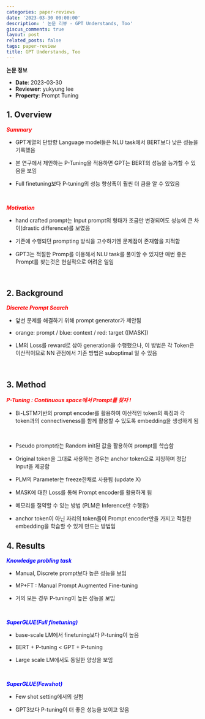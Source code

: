 ```yaml
---
categories: paper-reviews
date: '2023-03-30 00:00:00'
description: ' 논문 리뷰 - GPT Understands, Too'
giscus_comments: true
layout: post
related_posts: false
tags: paper-review
title: GPT Understands, Too
---
```


**논문 정보**
- **Date**: 2023-03-30
- **Reviewer**: yukyung lee
- **Property**: Prompt Tuning

## 1. Overview

<span style='color:red'>***Summary***</span>

- GPT계열의 단방향 Language model들은 NLU task에서 BERT보다 낮은 성능을 기록했음

- 본 연구에서 제안하는 P-Tuning을 적용하면 GPT는 BERT의 성능을 능가할 수 있음을 보임

- Full finetuning보다 P-tuning의 성능 향상폭이 훨씬 더 큼을 알 수 있었음

<br/>

<span style='color:red'>***Motivation***</span>

- hand crafted prompt는 Input prompt의 형태가 조금만 변경되어도 성능에 큰 차이(drastic difference)를 보였음

- 기존에 수행되던 prompting 방식을 고수하기엔 문제점이 존재함을 지적함

- GPT3는 적절한 Promp를 이용해서 NLU task를 풀이할 수 있지만 매번 좋은 Prompt를 찾는것은 현실적으로 어려운 일임

<br/>

## 2. Background

<span style='color:red'>***Discrete Prompt Search***</span>

- 앞선 문제를 해결하기 위해 prompt generator가 제안됨

- orange: prompt / blue: context / red: target ([MASK])

- LM의 Loss를 reward로 삼아 generation을 수행했으나, 이 방법은 각 Token은 이산적이므로 NN 관점에서 기존 방법은 suboptimal 일 수 있음

<br/>

## 3. Method

<span style='color:red'>***P-Tuning : Continuous space에서 Prompt를 찾자 !***</span>

- Bi-LSTM기반의 prompt encoder를 활용하여 이산적인 token의 특징과 각 token과의 connectiveness를 함께 활용할 수 있도록  embedding을 생성하게 됨

<br/>

- Pseudo prompt라는 Random init된 값을 활용하여 prompt를 학습함

- Original token을 그대로 사용하는 경우는 anchor token으로 지칭하며 정답 Input을 제공함

- PLM의 Parameter는 freeze한채로 사용됨 (update X)

- MASK에 대한 Loss를 통해 Prompt encoder를 활용하게 됨

- 메모리를 절약할 수 있는 방법 (PLM은 Inference만 수행함)

- anchor token이 아닌 자리의 token들이 Prompt encoder만을 가지고 적절한 embedding을 학습할 수 있게 만드는 방법임

## 4. Results

<span style='color:blue'>***Knowledge probling task***</span>

- Manual, Discrete prompt보다 높은 성능을 보임

- MP+FT : Manual Prompt Augmented Fine-tuning

- 거의 모든 경우 P-tuning이 높은 성능을 보임

<br/>

<span style='color:blue'>***SuperGLUE(Full finetuning)***</span>

- base-scale LM에서 finetuning보다 P-tuning이 높음

- BERT + P-tuning < GPT + P-tuning

- Large scale LM에서도 동일한 양상을 보임

<br/>

<span style='color:blue'>***SuperGLUE(Fewshot)***</span>

- Few shot setting에서의 실험

- GPT3보다 P-tuning이 더 좋은 성능을 보이고 있음

<br/>